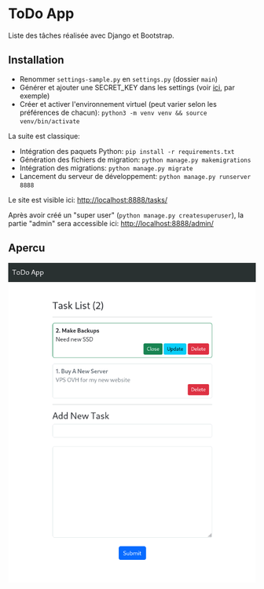 # ToDo App

Liste des tâches réalisée avec Django et Bootstrap.

## Installation

- Renommer `settings-sample.py` en `settings.py` (dossier `main`) 
- Générer et ajouter une SECRET_KEY dans les settings (voir [ici](https://djecrety.ir/), par exemple)
- Créer et activer l'environnement virtuel (peut varier selon les préférences de chacun): `python3 -m venv venv && source venv/bin/activate`

La suite est classique:

- Intégration des paquets Python: `pip install -r requirements.txt`
- Génération des fichiers de migration: `python manage.py makemigrations`
- Intégration des migrations: `python manage.py migrate`
- Lancement du serveur de développement: `python manage.py runserver 8888`

Le site est visible ici: <http://localhost:8888/tasks/>

Après avoir créé un "super user" (`python manage.py createsuperuser`), la partie "admin" sera accessible ici: <http://localhost:8888/admin/>


## Apercu

![ToDo App](todo_django-bootstrap.png)
